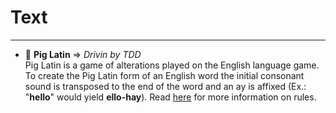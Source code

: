 # Text
--------

+ :pig2: **Pig Latin**  => _Drivin by TDD_  
	Pig Latin is a game of alterations played on the English language game. To create the Pig Latin form of an English word the initial consonant sound is transposed to the end of the word and an ay is affixed (Ex.: "**hello**" would yield **ello-hay**). Read [here](https://duckduckgo.com/?q=Pig+Latin&ia=answer) for more information on rules.